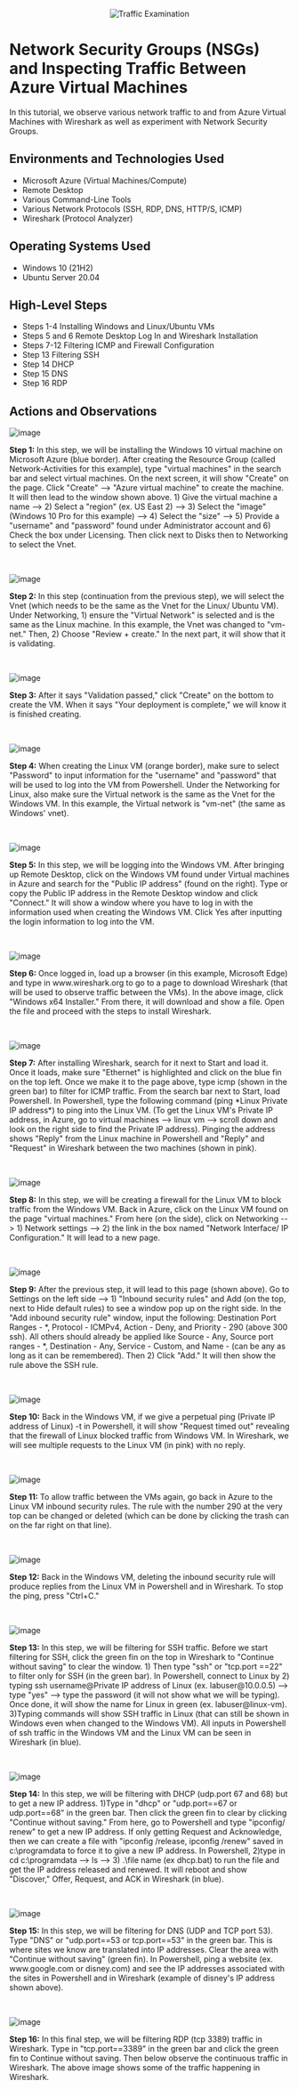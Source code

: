<p align="center">
<img src="https://i.imgur.com/Ua7udoS.png" alt="Traffic Examination"/>
</p>

<h1>Network Security Groups (NSGs) and Inspecting Traffic Between Azure Virtual Machines</h1>
In this tutorial, we observe various network traffic to and from Azure Virtual Machines with Wireshark as well as experiment with Network Security Groups. <br />

<h2>Environments and Technologies Used</h2>

- Microsoft Azure (Virtual Machines/Compute)
- Remote Desktop
- Various Command-Line Tools
- Various Network Protocols (SSH, RDP, DNS, HTTP/S, ICMP)
- Wireshark (Protocol Analyzer)

<h2>Operating Systems Used </h2>

- Windows 10 (21H2)
- Ubuntu Server 20.04

<h2>High-Level Steps</h2>

- Steps 1-4 Installing Windows and Linux/Ubuntu VMs
- Steps 5 and 6 Remote Desktop Log In and Wireshark Installation
- Steps 7-12 Filtering ICMP and Firewall Configuration
- Step 13 Filtering SSH
- Step 14 DHCP
- Step 15 DNS
- Step 16 RDP

<h2>Actions and Observations</h2>

![image](https://github.com/user-attachments/assets/f1bb01bc-3094-404a-93c5-adfb6638a192)

<p>
<strong>Step 1:</strong> In this step, we will be installing the Windows 10 virtual machine on Microsoft Azure (blue border). After creating the Resource Group (called Network-Activities for this example), type "virtual machines" in the search bar and select virtual machines. On the next screen, it will show "Create" on the page. Click "Create" --> "Azure virtual machine" to create the machine. It will then lead to the window shown above. 1) Give the virtual machine a name --> 2) Select a "region" (ex. US East 2) --> 3) Select the "image" (Windows 10 Pro for this example) --> 4) Select the "size" --> 5) Provide a "username" and "password" found under Administrator account and 6) Check the box under Licensing. Then click next to Disks then to Networking to select the Vnet.
</p>
<br />

![image](https://github.com/user-attachments/assets/bc86e70b-0455-4df6-9f9e-8729b42825e8)

<p>
<strong>Step 2:</strong> In this step (continuation from the previous step), we will select the Vnet (which needs to be the same as the Vnet for the Linux/ Ubuntu VM). Under Networking, 1) ensure the "Virtual Network" is selected and is the same as the Linux machine. In this example, the Vnet was changed to "vm-net." Then, 2) Choose "Review + create." In the next part, it will show that it is validating.
</p>
<br />

![image](https://github.com/user-attachments/assets/73cc821a-a2f6-402d-9767-5c47e5618fb4)

<p>
<strong>Step 3:</strong> After it says "Validation passed," click "Create" on the bottom to create the VM. When it says "Your deployment is complete," we will know it is finished creating.
</p>
<br />

![image](https://github.com/user-attachments/assets/d073b801-ad1a-4509-9151-5b7c11337375)

<p>
<strong>Step 4:</strong> When creating the Linux VM (orange border), make sure to select "Password" to input information for the "username" and "password" that will be used to log into the VM from Powershell. Under the Networking for Linux, also make sure the Virtual network is the same as the Vnet for the Windows VM. In this example, the Virtual network is "vm-net" (the same as Windows' vnet).
</p>
<br />

![image](https://github.com/user-attachments/assets/ca7da47d-97ea-43af-b4c8-7befdb90455f)

<p>
<strong>Step 5:</strong> In this step, we will be logging into the Windows VM. After bringing up Remote Desktop, click on the Windows VM found under Virtual machines in Azure and search for the "Public IP address" (found on the right). Type or copy the Public IP address in the Remote Desktop window and click "Connect." It will show a window where you have to log in with the information used when creating the Windows VM. Click Yes after inputting the login information to log into the VM.
</p>
<br />

![image](https://github.com/user-attachments/assets/af1719b1-2466-4efc-89ec-77da800106d0)

<p>
<strong>Step 6:</strong> Once logged in, load up a browser (in this example, Microsoft Edge) and type in www.wireshark.org to go to a page to download Wireshark (that will be used to observe traffic between the VMs). In the above image, click "Windows x64 Installer." From there, it will download and show a file. Open the file and proceed with the steps to install Wireshark.
</p>
<br />

![image](https://github.com/user-attachments/assets/ac79728c-7a3b-484c-aba9-eb5aa9d89ee3)

<p>
<strong>Step 7:</strong> After installing Wireshark, search for it next to Start and load it. Once it loads, make sure "Ethernet" is highlighted and click on the blue fin on the top left. Once we make it to the page above, type icmp (shown in the green bar) to filter for ICMP traffic. From the search bar next to Start, load Powershell. In Powershell, type the following command (ping *Linux Private IP address*) to ping into the Linux VM. (To get the Linux VM's Private IP address, in Azure, go to virtual machines --> linux vm --> scroll down and look on the right side to find the Private IP address). Pinging the address shows "Reply" from the Linux machine in Powershell and "Reply" and "Request" in Wireshark between the two machines (shown in pink). 
</p>
<br />

![image](https://github.com/user-attachments/assets/19036af8-a26f-455d-8946-b214973a991f)

<p>
<strong>Step 8:</strong> In this step, we will be creating a firewall for the Linux VM to block traffic from the Windows VM. Back in Azure, click on the Linux VM found on the page "virtual machines." From here (on the side), click on Networking --> 1) Network settings --> 2) the link in the box named "Network Interface/ IP Configuration." It will lead to a new page.
</p>
<br />

![image](https://github.com/user-attachments/assets/25b8e1c3-d249-4f97-9b37-f2fb87a69228)

<p>
<strong>Step 9:</strong> After the previous step, it will lead to this page (shown above). Go to Settings on the left side --> 1) "Inbound security rules" and Add (on the top, next to Hide default rules) to see a window pop up on the right side. In the "Add inbound security rule" window, input the following: Destination Port Ranges - *, Protocol - ICMPv4, Action - Deny, and Priority - 290 (above 300 ssh). All others should already be applied like Source - Any, Source port ranges - *, Destination - Any, Service - Custom, and Name - (can be any as long as it can be remembered). Then 2) Click "Add." It will then show the rule above the SSH rule.
</p>
<br />

![image](https://github.com/user-attachments/assets/7e26c3d3-d2ce-44e1-b816-d33cfc77ade6)

<p>
<strong>Step 10:</strong> Back in the Windows VM, if we give a perpetual ping (Private IP address of Linux) -t in Powershell, it will show "Request timed out" revealing that the firewall of Linux blocked traffic from Windows VM. In Wireshark, we will see multiple requests to the Linux VM (in pink) with no reply.
</p>
<br />

![image](https://github.com/user-attachments/assets/4c063567-6d8d-4aef-848e-c4759410e444)

<p>
<strong>Step 11:</strong> To allow traffic between the VMs again, go back in Azure to the Linux VM inbound security rules. The rule with the number 290 at the very top can be changed or deleted (which can be done by clicking the trash can on the far right on that line).
</p>
<br />

![image](https://github.com/user-attachments/assets/56173e82-9577-463e-90c5-b53d6e42a38c)

<p>
<strong>Step 12:</strong> Back in the Windows VM, deleting the inbound security rule will produce replies from the Linux VM in Powershell and in Wireshark. To stop the ping, press "Ctrl+C."
</p>
<br />

![image](https://github.com/user-attachments/assets/1a89b72d-fc51-442d-b721-02cbd3392d06)

<p>
<strong>Step 13:</strong> In this step, we will be filtering for SSH traffic. Before we start filtering for SSH, click the green fin on the top in Wireshark to "Continue without saving" to clear the window. 1) Then type "ssh" or "tcp.port ==22" to filter only for SSH (in the green bar). In Powershell, connect to Linux by 2) typing ssh username@Private IP address of Linux (ex. labuser@10.0.0.5) --> type "yes" --> type the password (it will not show what we will be typing). Once done, it will show the name for Linux in green (ex. labuser@linux-vm). 3)Typing commands will show SSH traffic in Linux (that can still be shown in Windows even when changed to the Windows VM). All inputs in Powershell of ssh traffic in the Windows VM and the Linux VM can be seen in Wireshark (in blue).
</p>
<br />

![image](https://github.com/user-attachments/assets/f17d435f-4068-4fda-9cea-b54fabc18e6f)

<p>
<strong>Step 14:</strong> In this step, we will be filtering with DHCP (udp.port 67 and 68) but to get a new IP address. 1)Type in "dhcp" or "udp.port==67 or udp.port==68" in the green bar. Then click the green fin to clear by clicking "Continue without saving." From here, go to Powershell and type "ipconfig/ renew" to get a new IP address. If only getting Request and Acknowledge, then we can create a file with "ipconfig /release, ipconfig /renew" saved in c:\programdata to force it to give a new IP address. In Powershell, 2)type in cd c:\programdata --> ls --> 3) .\file name (ex dhcp.bat) to run the file and get the IP address released and renewed. It will reboot and show "Discover," Offer, Request, and ACK in Wireshark (in blue).
</p>
<br />

![image](https://github.com/user-attachments/assets/d3701348-3209-44cd-b591-09ff2fdb40ed)

<p>
<strong>Step 15:</strong> In this step, we will be filtering for DNS (UDP and TCP port 53). Type "DNS" or "udp.port==53 or tcp.port==53" in the green bar. This is where sites we know are translated into IP addresses. Clear the area with "Continue without saving" (green fin). In Powershell, ping a website (ex. www.google.com or disney.com) and see the IP addresses associated with the sites in Powershell and in Wireshark (example of disney's IP address shown above).
</p>
<br />

![image](https://github.com/user-attachments/assets/01429eea-5552-47d8-99c3-a06d9bf6a8c4)

<p>
<strong>Step 16:</strong> In this final step, we will be filtering RDP (tcp 3389) traffic in Wireshark. Type in "tcp.port==3389" in the green bar and click the green fin to Continue without saving. Then below observe the continuous traffic in Wireshark. The above image shows some of the traffic happening in Wireshark.
</p>
<br />
